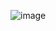 ![image](https://github.com/ximenavm7/object-parser/assets/122324007/86167e40-a1b9-49b6-95a3-02bc99b3b017)

